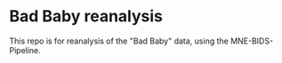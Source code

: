 # Bad Baby reanalysis

This repo is for reanalysis of the "Bad Baby" data, using the MNE-BIDS-Pipeline.

